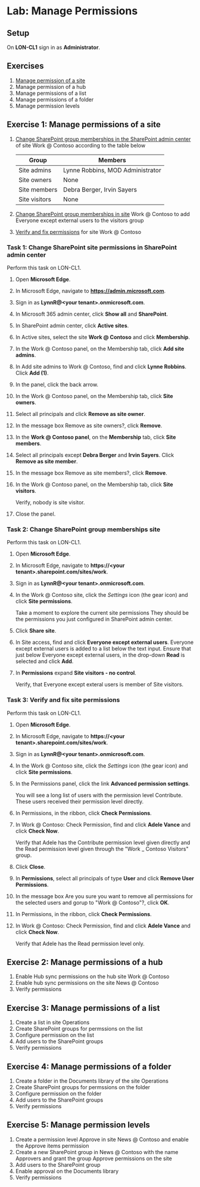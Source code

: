 # Lab: Manage Permissions

## Setup

On **LON-CL1** sign in as **Administrator**.

## Exercises

1. [Manage permission of a site](#exercise-1-manage-permissions-of-a-site)
1. Manage permission of a hub
1. Manage permissions of a list
1. Manage permissions of a folder
1. Manage permission levels

## Exercise 1: Manage permissions of a site

1. [Change SharePoint group memberships in the SharePoint admin center](#task-1-change-sharepoint-site-permissions-in-sharepoint-admin-center) of site Work @ Contoso according to the table below

    | Group         | Members                          |
    | ------------- | -------------------------------- |
    | Site admins   | Lynne Robbins, MOD Administrator |
    | Site owners   | None                             |
    | Site members  | Debra Berger, Irvin Sayers       |
    | Site visitors | None                             |

1. [Change SharePoint group memberships in site](#task-2-change-sharepoint-group-memberships-site) Work @ Contoso to add Everyone except external users to the visitors group
1. [Verify and fix permissions](#task-3-verify-and-fix-site-permissions) for site Work @ Contoso

### Task 1: Change SharePoint site permissions in SharePoint admin center

Perform this task on LON-CL1.

1. Open **Microsoft Edge**.
1. In Microsoft Edge, navigate to **https://admin.microsoft.com**.
1. Sign in as **LynnR@\<your tenant\>.onmicrosoft.com**.
1. In Microsoft 365 admin center, click **Show all** and **SharePoint**.
1. In SharePoint admin center, click **Active sites**.
1. In Active sites, select the site **Work @ Contoso** and click **Membership**.
1. In the Work @ Contoso panel, on the Membership tab, click **Add site admins**.
1. In Add site admins to Work @ Contoso, find and click **Lynne Robbins**. Click **Add (1)**.
1. In the panel, click the back arrow.
1. In the Work @ Contoso panel, on the Membership tab, click **Site owners**.
1. Select all principals and click **Remove as site owner**.
1. In the message box Remove as site owners?, click **Remove**.
1. In the **Work @ Contoso panel**, on the **Membership** tab, click **Site members**.
1. Select all principals except **Debra Berger** and **Irvin Sayers**. Click **Remove as site member**.
1. In the message box Remove as site members?, click **Remove**.
1. In the Work @ Contoso panel, on the Membership tab, click **Site visitors**.

    Verify, nobody is site visitor.

1. Close the panel.

### Task 2: Change SharePoint group memberships site

Perform this task on LON-CL1.

1. Open **Microsoft Edge**.
1. In Microsoft Edge, navigate to **https://\<your tenant\>.sharepoint.com/sites/work**.
1. Sign in as **LynnR@\<your tenant\>.onmicrosoft.com**.
1. In the Work @ Contoso site, click the *Settings* icon (the gear icon) and click **Site permissions**.

    Take a moment to explore the current site permissions They should be the permissions you just configured in SharePoint admin center.

1. Click **Share site**.
1. In Site access, find and click **Everyone except external users**. Everyone except external users is added to a list below the text input. Ensure that just below Everyone except external users, in the drop-down **Read** is selected and click **Add**.
1. In **Permissions** expand **Site visitors - no control**.

    Verify, that Everyone except exteral users is member of Site visitors.

### Task 3: Verify and fix site permissions

Perform this task on LON-CL1.

1. Open **Microsoft Edge**.
1. In Microsoft Edge, navigate to **https://\<your tenant\>.sharepoint.com/sites/work**.
1. Sign in as **LynnR@\<your tenant\>.onmicrosoft.com**.
1. In the Work @ Contoso site, click the *Settings* icon (the gear icon) and click **Site permissions**.
1. In the Permissions panel, click the link **Advanced permission settings**.

    You will see a long list of users with the permission level Contribute. These users received their permission level directly.

1. In Permissions, in the ribbon, click **Check Permissions**.
1. In Work @ Contoso: Check Permission, find and click **Adele Vance** and click **Check Now**.

    Verify that Adele has the Contribute permission level given directly and the Read permission level given through the "Work _ Contoso Visitors" group.

1. Click **Close**.
1. In **Permissions**, select all principals of type **User** and click **Remove User Permissions**.
1. In the message box Are you sure you want to remove all permissions for the selected users and gorup to "Work @ Contoso"?, click **OK**.
1. In Permissions, in the ribbon, click **Check Permissions**.
1. In Work @ Contoso: Check Permission, find and click **Adele Vance** and click **Check Now**.

    Verify that Adele has the Read permission level only.

## Exercise 2: Manage permissions of a hub

1. Enable Hub sync permissions on the hub site Work @ Contoso
1. Enable hub sync permissions on the site News @ Contoso
1. Verify permissions

## Exercise 3: Manage permissions of a list

1. Create a list in site Operations
1. Create SharePoint groups for permssions on the list
1. Configure permission on the list
1. Add users to the SharePoint groups
1. Verify permissions

## Exercise 4: Manage permissions of a folder

1. Create a folder in the Documents library of the site Operations
1. Create SharePoint groups for permssions on the folder
1. Configure permission on the folder
1. Add users to the SharePoint groups
1. Verify permissions

## Exercise 5: Manage permission levels

1. Create a permission level Approve in site News @ Contoso and enable the Approve items permission
1. Create a new SharePoint group in News @ Contoso with the name Approvers and grant the group Approve permissions on the site
1. Add users to the SharePoint group
1. Enable approval on the Documents library
1. Verify permissions
